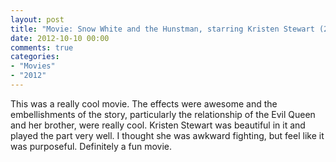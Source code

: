 ```yaml
---
layout: post
title: "Movie: Snow White and the Hunstman, starring Kristen Stewart (2012)"
date: 2012-10-10 00:00
comments: true
categories:
- "Movies"
- "2012"
---
```


This was a really cool movie. The effects were awesome and the
embellishments of the story, particularly the relationship of the
Evil Queen and her brother, were really cool. Kristen Stewart was
beautiful in it and played the part very well. I thought she was
awkward fighting, but feel like it was purposeful. Definitely a
fun movie.
